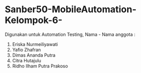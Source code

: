 # Sanber50-MobileAutomation-Kelompok-6-
Digunakan untuk Automation Testing,
Nama - Nama anggota : 
1. Eriska Nurmeiliyawati
2. Yafio Zhafran
3. Dimas Ananda Putra
4. Citra Hutajulu
5. Ridho Ilham Putra Prakoso
